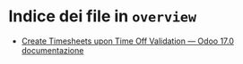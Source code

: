 # Indice dei file in `overview`

- [Create Timesheets upon Time Off Validation — Odoo 17.0 documentazione](./time_off.md)
